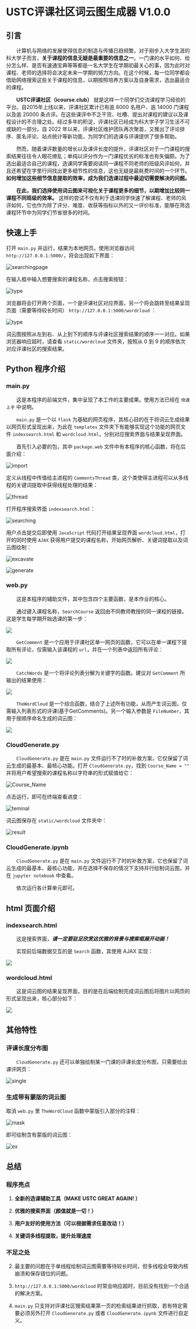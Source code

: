 # USTC评课社区词云图生成器 V1.0.0

## 引言
&emsp;&emsp;计算机与网络的发展使得信息的制造与传播日趋频繁，对于刚步入大学生涯的科大学子而言，**关于课程的信息无疑是最重要的信息之一**。一门课的水平如何、给分怎么样、是否有速通宝典等等都是一名大学生在学期初最关心的事，因为此时对课程、老师的选择将会决定未来一学期的努力方向。在这个时候，每一位同学都会借助网络搜索这些关于课程的信息，以期按照培养方案以及自身需求，选出最适合的课程。

&emsp;&emsp;**USTC评课社区（icourse.club）** 就是这样一个同学们交流课程学习经验的平台。自2015年上线以来，评课社区累计已有逾 8000 名用户、逾 14000 门课程以及逾 20000 条点评。在这些课评中不乏干货、吐槽、提出对课程的建议以及课程设计的不合理之处。经过多年的积淀，评课社区已经成为科大学子学习生活不可或缺的一部分。自 2022 年以来，评课社区维护团队再次聚首，又推出了评论排序、匿名评论、站点统计等新功能，为同学们的选课与评课提供了很多帮助。

&emsp;&emsp;然而，随着课评数量的增长以及课评长度的提升，评课社区对于一门课程的搜索结果往往令人眼花缭乱；单纯以评分作为一门课程优劣的标准也有失偏颇。为了选出最适合自己的课程，选课同学需要阅读同一课程不同老师的班级风评如何，并且还希望在字里行间找出更多细节性的信息，这也无疑是最耗费时间的一个环节。**如何增加这些细节信息提取的效率，成为我们选课过程中最迫切需要解决的问题。** 

&emsp;&emsp;**在此，我们选择使用词云图来可视化关于课程更多的细节，以期增加比较同一课程不同班级的效率。** 这样的尝试不仅有利于选课同学快速了解课程、老师的风评如何，它也作为除了评分、难度、收获等指标以外的又一评价标准，能够在筛选课程环节中为同学们节省很多的时间。

## 快速上手

打开 `main.py` 并运行，结果为本地网页。使用浏览器访问 `http://127.0.0.1:5000/`，将会出现如下界面：

![searchingpage](./examples/searchingpage.png)

在输入框中输入想要搜索的课程名称，点击搜索按钮：

![type](./examples/typein.png)

浏览器将会打开两个页面，一个是评课社区对应界面，另一个将会跳转至结果呈现页面（需要等待较长时间） `http://127.0.0.1:5000/wordcloud` ：

![type](./examples/result.png)

词云图按照从左到右、从上到下的顺序与评课社区搜索结果的顺序一一对应。如果浏览器响应超时，请查看 `static/wordcloud` 文件夹，按照从 0 到 9 的顺序依次对应评课社区的搜索结果。

## Python 程序介绍

### main.py

&emsp;&emsp;这是本程序的前端文件，集中呈现了本工作的主要成果。使用方法已经在 `快速上手` 中说明。

&emsp;&emsp;`main.py` 是一个以 `flask` 为基础的网页程序，其核心目的在于将词云生成结果以网页形式呈现出来，为此在 `templates` 文件夹下有能够实现这个功能的网页文件 `indexsearch.html` 和 `wordcloud.html`，分别对应搜索界面与结果呈现界面。

&emsp;&emsp;首先引入必要的包，其中 `package.web` 文件中有本程序的核心函数，将在后面介绍：

![import](./examples/mainimport.png)

定义从线程中传值给主进程的 `CommentsThread` 类，这个类使得主进程可以从多线程的关键词提取中获得线程处理的结果：

![thread](./examples/thread.png)

打开程序搜索界面 `indexsearch.html`：

![searching](./examples/searchpagecode.png)

用户点击提交后即使用 `JavaScript` 代码打开结果呈现界面 `wordcloud.html`，打开的同时使用 `AJAX` 获得用户提交的课程名称，开始网页解析、关键词提取以及词云图绘制：

![excavate](./examples/excavate.png)


![generate](./examples/generate.png)


### web.py

&emsp;&emsp;这是本程序的辅助文件，其中包含四个主要函数，是本作业的核心。

&emsp;&emsp;通过键入课程名称，`SearchCourse` 返回由不同教师教授的同一课程的链接。这是学生每学期开始选课的第一步：

![](./examples/searchcourse.png)

&emsp;&emsp;`GetComment` 是一个应用于评课社区单一网页的函数，它可以在单一课程下提取所有评论，仅需输入该课程的 `url`，并在一个列表中返回所有评论：

![](./examples/getcomment.png)

&emsp;&emsp;`CatchWords` 是一个将评论列表分解为关键字的函数。建议对 `GetComment` 所输出的结果使用：

![](./examples/catchwords.png)

&emsp;&emsp;`TheWordCloud` 是一个综合函数，结合了上述所有功能，从而产生词云图，仅需输入列表形式的评课(基于GetComments)。另一个输入参数是 `FileNumber`，其用于按顺序命名生成的词云图：

![](./examples/thewordcloud.png)


### CloudGenerate.py

&emsp;&emsp;`CloudGenerate.py` 是在 `main.py` 文件运行不了时的补救方案，它仅保留了词云生成的最基本、最核心功能。打开 `CloudGenerate.py`，找到 `Course_Name = ""` 并将用户希望搜索的课程名称以字符串的形式赋值给它：

![Course_Name](./examples/py.png)

点击运行，即可在终端查看进度：

![teminal](./examples/terminal.png)

词云图保存在 `static/wordcloud` 文件夹中：

![result](./examples/cloudresult.png)

### CloudGenerate.ipynb

&emsp;&emsp;`CloudGenerate.py` 是在 `main.py` 文件运行不了时的补救方案，它也保留了词云生成的最基本、最核心功能，并在选择不保存的情况下支持并行绘制词云图，并在 `jupyter notebook` 中查看。

&emsp;&emsp;依次运行各计算单元即可。

## html 页面介绍

### indexsearch.html

&emsp;&emsp;这是搜索界面，***请一定要驻足欣赏这优雅的背景与搜索框展开动画！***

&emsp;&emsp;实现前后端数据交互的是 `Search` 函数，其使用 AJAX 实现：

![](./examples/htmlsearch.png)

### wordcloud.html

&emsp;&emsp;这是词云图的结果呈现界面，目的是在后端绘制完成词云图后将图片以网页的形式呈现出来，核心部分如下：

![](./examples/wordcloudhtml.png)

## 其他特性

### 评课长度分布图

&emsp;&emsp;`CloudGenerate.py` 还可以单独绘制某一门课的评课长度分布图，只需要给出课评网页：

![single](./examples/single.png)

### 生成带有蒙版的词云图

取消 `web.py` 里 `TheWordCloud` 函数中蒙版引入部分的注释：

![mask](./examples/mask.png)

即可绘制含有蒙版的词云图：

![ex](./static/example.png)

## 总结
 
### 程序亮点

1. **全新的选课辅助工具（MAKE USTC GREAT AGAIN! ）**

2. **优雅的搜索界面（颜值就是一切！）**

2. **用户友好的使用方法（可以根据需求任意改动！）**

3. **关键词多线程提取，提升处理速度**


### 不足之处

2. 最主要的问题在于单线程绘制词云图需要等待较长时间，但多线程会导致内核崩溃和保存错位的问题。

1. `http://127.0.0.1:5000/wordcloud` 时常会响应超时，目前没有找到一个合适的解决方案。

3. `main.py` 只支持对评课社区搜索结果第一页的检索结果进行抓取，若有特定需要必须另外打开 `CloudGenerate.py` 或者 `CloudGenerate.ipynb` 文件进行自定义。